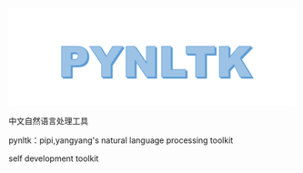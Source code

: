 ![](https://github.com/Htring/pynltk/blob/main/images/logo.png)





中文自然语言处理工具


pynltk：pipi,yangyang's natural language processing toolkit

self development toolkit

